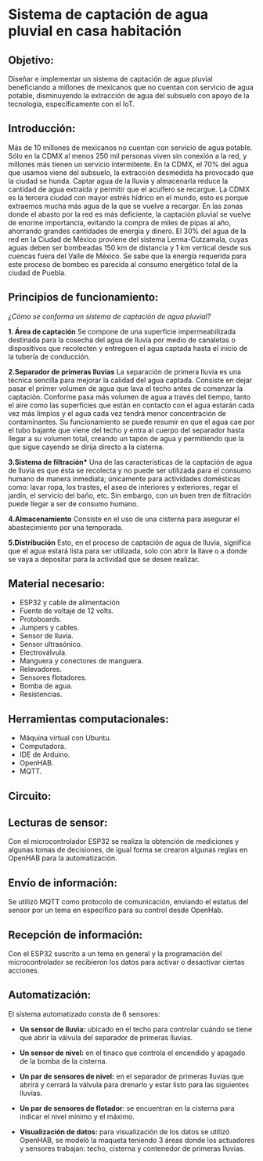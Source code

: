 # Sistema de captación de agua pluvial en casa habitación

## **Objetivo:**

Diseñar e implementar un sistema de captación de agua pluvial beneficiando a millones de mexicanos que no cuentan con servicio de agua potable, disminuyendo la extracción de agua del subsuelo con apoyo de la tecnología, específicamente con el IoT.

## **Introducción:**

Más de 10 millones de mexicanos no cuentan con servicio de agua potable. Sólo en la CDMX al menos 250 mil personas viven sin conexión a la red, y millones más tienen un servicio intermitente.
En la CDMX, el 70% del agua que usamos viene del subsuelo, la extracción desmedida ha provocado que la ciudad se hunda. 
Captar agua de la lluvia y almacenarla reduce la cantidad de agua extraída y permitir que el acuífero se recargue. La CDMX es la tercera ciudad con mayor estrés hídrico en el mundo, esto es porque extraemos mucha más agua de la que se vuelve a recargar. En las zonas donde el abasto por la red es más deficiente, la captación pluvial se vuelve de enorme importancia, evitando la compra de miles de pipas al año, ahorrando grandes cantidades de energía y dinero. El 30% del agua de la red en la Ciudad de México proviene del sistema Lerma-Cutzamala, cuyas aguas deben ser bombeadas 150 km de distancia y 1 km vertical desde sus cuencas fuera del Valle de México. Se sabe que la energía requerida para este proceso de bombeo es parecida al consumo energético total de la ciudad de Puebla.

## **Principios de funcionamiento:**

*¿Cómo se conforma un sistema de captación de agua pluvial?*

**1. Área de captación**
Se compone de una superficie impermeabilizada destinada para la cosecha del agua de lluvia por medio de canaletas o dispositivos que recolecten y entreguen el agua captada hasta el inicio de la tubería de conducción.

**2.Separador de primeras lluvias**
La separación de primera lluvia es una técnica sencilla para mejorar la calidad del agua captada. Consiste en dejar pasar el primer volumen de agua que lava el techo antes de comenzar la captación. Conforme pasa más volumen de agua a través del tiempo, tanto el aire como las superficies que están en contacto con el agua estarán cada vez más limpios y el agua cada vez tendrá menor concentración de contaminantes. Su funcionamiento se puede resumir en que el agua cae por el tubo bajante que viene del techo y entra al cuerpo del separador hasta llegar a su volumen total, creando un tapón de agua y permitiendo que la que sigue cayendo se dirija directo a la cisterna. 

**3.Sistema de filtración\***
Una de las características de la captación de agua de lluvia es que ésta se recolecta y no puede ser utilizada para el consumo humano de manera inmediata; únicamente para actividades domésticas como: lavar ropa, los trastes, el aseo de interiores y exteriores, regar el jardín, el servicio del baño, etc. Sin embargo, con un buen tren de filtración puede llegar a ser de consumo humano.

**4.Almacenamiento**
Consiste en el uso de una cisterna para asegurar el abastecimiento por una temporada.

**5.Distribución**
Esto, en el proceso de captación de agua de lluvia, significa que el agua estará lista para ser utilizada, solo con abrir la llave o a donde se vaya a depositar para la actividad que se desee realizar.

## **Material necesario:**
- ESP32 y cable de alimentación
- Fuente de voltaje de 12 volts.
- Protoboards.
- Jumpers y cables.
- Sensor de lluvia.
- Sensor ultrasónico.
- Electroválvula.
- Manguera y conectores de manguera.
- Relevadores.
- Sensores flotadores.
- Bomba de agua.
- Resistencias.

## **Herramientas computacionales:**
- Máquina virtual con Ubuntu.
- Computadora.
- IDE de Arduino.
- OpenHAB.
- MQTT.

## **Circuito:**

## **Lecturas de sensor:**
Con el microcontrolador ESP32 se realiza la obtención de mediciones y algunas tomas de decisiones, de igual forma se crearon algunas reglas en OpenHAB para la automatización. 

## **Envío de información:**
Se utilizó MQTT como protocolo de comunicación, enviando el estatus del sensor por un tema en específico para su control desde OpenHab.

## **Recepción de información:**
Con el ESP32 suscrito a un tema en general y la programación del microcontrolador se recibieron los datos para activar o desactivar ciertas acciones.

## **Automatización:**
El sistema automatizado consta de 6 sensores: 
- **Un sensor de lluvia:** ubicado en el techo para controlar cuándo se tiene que abrir la válvula del separador de primeras lluvias.
- **Un sensor de nivel:** en el tinaco que controla el encendido y apagado de la bomba de la cisterna.
- **Un par de sensores de nivel:**  en el separador de primeras lluvias que abrirá y cerrará la válvula para drenarlo y estar listo para las siguientes lluvias.
- **Un par de sensores de flotador**: se encuentran en la cisterna para indicar el nivel mínimo y el máximo.

- **Visualización de datos:** para visualización de los datos se utilizó OpenHAB, se modeló la maqueta teniendo 3 áreas donde los actuadores y sensores trabajan: techo, cisterna y contenedor de primeras lluvias.
